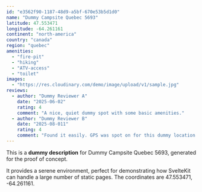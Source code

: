 ```yaml
---
id: "e3562f90-1187-48d9-a5bf-670e53b5d1d0"
name: "Dummy Campsite Quebec 5693"
latitude: 47.553471
longitude: -64.261161
continent: "north-america"
country: "canada"
region: "quebec"
amenities:
  - "fire-pit"
  - "hiking"
  - "ATV-access"
  - "toilet"
images:
  - "https://res.cloudinary.com/demo/image/upload/v1/sample.jpg"
reviews:
  - author: "Dummy Reviewer A"
    date: "2025-06-02"
    rating: 4
    comment: "A nice, quiet dummy spot with some basic amenities."
  - author: "Dummy Reviewer B"
    date: "2025-08-011"
    rating: 4
    comment: "Found it easily. GPS was spot on for this dummy location."
---
```


This is a **dummy description** for Dummy Campsite Quebec 5693, generated for the proof of concept.

It provides a serene environment, perfect for demonstrating how SvelteKit can handle a large number of static pages. The coordinates are 47.553471, -64.261161.
